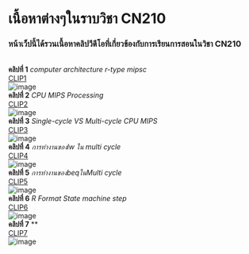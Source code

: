 # เนื้อหาต่างๆในราบวิชา CN210
### หน้าเว็ปนี้ได้รวนเนื้อหาคลิปวีดีโอที่เกี่ยวข้องกับการเรียนการสอนในวิชา CN210

<br>**คลิปที่ 1**
*computer architecture r-type mipsc*
<br>[CLIP1](https://youtu.be/-NUaUiUUi6Q)
<br>
![image](https://asianparent-assets-th.dexecure.net/wp-content/uploads/sites/25/2018/08/c2.jpg)
<br>**คลิปที่ 2**
*CPU MIPS Processing*
<br>[CLIP2](https://youtu.be/hFsSilVuIrM)
<br>
![image](https://scontent.fbkk6-2.fna.fbcdn.net/v/t1.0-1/cp0/c4.0.32.32a/p40x40/16602906_1206296582824031_271856855888402840_n.jpg)
<br>**คลิปที่ 3**
*Single-cycle VS Multi-cycle CPU MIPS*
<br>[CLIP3](https://youtu.be/G5QxbVlIw1o)
<br>
![image](https://asianparent-assets-th.dexecure.net/wp-content/uploads/sites/25/2018/08/c2.jpg)
<br>**คลิปที่ 4**
*การทำงานของlw ใน multi cycle*
<br>[CLIP4](https://youtu.be/6N-0znIz0XU)
<br>
![image](https://asianparent-assets-th.dexecure.net/wp-content/uploads/sites/25/2018/08/c2.jpg)
<br>**คลิปที่ 5**
*การทำงานของbeqในMulti cycle*
<br>[CLIP5](https://youtu.be/CurPkd1jGK4)
<br>
![image](https://asianparent-assets-th.dexecure.net/wp-content/uploads/sites/25/2018/08/c2.jpg)
<br>**คลิปที่ 6**
*R Format State machine step*
<br>[CLIP6](https://youtu.be/pd521LRO-JM)
<br>
![image](https://asianparent-assets-th.dexecure.net/wp-content/uploads/sites/25/2018/08/c2.jpg)
<br>**คลิปที่ 7**
**
<br>[CLIP7]()
<br>
![image](https://asianparent-assets-th.dexecure.net/wp-content/uploads/sites/25/2018/08/c2.jpg)
